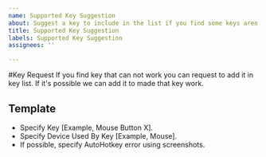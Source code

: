 ```yaml
---
name: Supported Key Suggestion
about: Suggest a key to include in the list if you find some keys aren’t working
title: Supported Key Suggestion
labels: Supported Key Suggestion
assignees: ''

---
```


#Key Request
If you find key that can not work you can request to add it in key list. If it's possible we can add it to made that key work.

## Template
* Specify Key [Example, Mouse Button X].
* Specify Device Used By Key [Example, Mouse].
* If possible, specify AutoHotkey error using screenshots.
